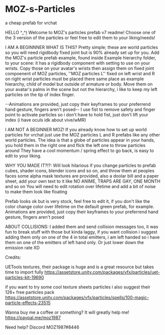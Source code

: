 # MOZ-s-Particles
a cheap prefab for vrchat

HELLO ^_^) Welcome to MOZ's particles prefab v7 readme!
Choose one of the 3 version of the particles or feel free to edit them to your liking/needs!

I AM A BEGINNNER WHAT IS THIS?
Pretty simple; these are world particles so you will need rigidbody fixed joint but is 90% already set up for you. 
Add the MOZ's particle prefab example, found inside Example hierarchy folder, to your scene: it has a rigidbody component with setting to use on your wrists.
Copy those on your avatar's wrists then assign them on fixed joint compoenent of MOZ particles, ''MOZ particles L'' fixed on left wrist and R on right wrist
particles must be placed there same place as example hierarchy, child of model but outside of armature or body. 
Move them on your avatar's palms in the scene but not the hierarchy, i like to keep my left particles on the tip of index finger.

--Animations are provided, just copy their keyframes to your preferrend hand gesture, fingers aren't posed--
I use fist to remove safety and finger point to activate particles so i don't have to hold fist, just don't lift your index (i have oculs idk about vive/wMR)

I AM NOT A BEGINNER MOZ!
If you already know how to set up world particles for vrchat just use the MOZ particles L and R prefabs like any other world particles.
The idea is that a globe of particles appear in your hands, you hold them in the right one and flick the left one to throw particles around
They have a cool momentum / spring effect to go back, is easy to edit to your liking.

WHY YOU MADE IT?!?:
Will look hilarious if you change particles to prefab cubes, shader icons, blender icons and so on, and throw them at peoples faces
some alpha mask textures are provided, also a doolar bill and a paper sheet, add your own text to it like NO ANIME, TRAPS ARE GAY, ONE MONTH and so on
You will need to edit rotation over lifetime and add a bit of noise to make them look like floating

Prefab looks ok but is very stock, feel free to edit it, if you don't like the color change color over lifetime on the default green prefab, for example.
Animations are provided, just copy their keyframes to your preferrend hand gesture, fingers aren't posed

ABOUT COLLISIONS:
I added them and send collision messages too, it was fun to break stuff with those but kinda laggy,
if you want collision i suggest adding them only on one of the 4 in total emitters, 
i am left handed so i have them on one of the emitters of left hand only.
Or just lower down the emission rate XD


Credits: 

UETools textures, their package is huge and is a great resource but takes time to import fully
https://assetstore.unity.com/packages/vfx/particles/uet-particles-kit-19690

if you want to try some cool texture sheets particles i also suggest their 126+ free particles pack 
https://assetstore.unity.com/packages/vfx/particles/spells/100-magic-particle-effects-23515

Wanna buy me a coffee or something? It will greatly help me!
https://paypal.me/moz1987

Need help?			Discord	MOZ1987#8446
